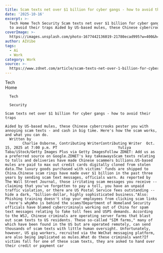 ```yaml
---
title: Scam texts net over $1 billion for cyber gangs - how to avoid their traps
date: '2025-10-16'
excerpt: >-
  Tech Home Tech Security Scam texts net over $1 billion for cyber gangs - how
  to avoid their traps Aided by US-based mules, these Chinese cybercrooks p...
coverImage: >-
  https://images.unsplash.com/photo-1677442136019-21780ecad995?w=400&h=200&fit=crop&auto=format
author: AIVibe
tags:
  - Ai
  - Work
category: Work
source: >-
  https://www.zdnet.com/article/scam-texts-net-over-1-billion-for-cyber-gangs-how-to-avoid-their-traps/
---
```

Tech      
      Home
    
      Tech
    
      Security
       
    Scam texts net over $1 billion for cyber gangs - how to avoid their traps
     
    Aided by US-based mules, these Chinese cybercrooks pester you with annoying scam texts - and cash in big time. Here's how the scam works, and what you can do.
      Written by 
            Charlie Osborne, Contributing WriterContributing Writer  Oct. 15, 2025 at 7:00 p.m. PT                            Yuliya Taba/iStock/Getty Images Plus via Getty ImagesFollow ZDNET: Add us as a preferred source on Google.ZDNET's key takeawaysScam texts relating to tolls and deliveries have made Chinese scammers billions.US-based mules are paid to max out credit cards digitally cloned from stolen data.The luxury goods purchased with victims' funds are shipped to China.Chinese scam rings have made over $1 billion in the past three years by sending scam text messages, officials warn. As reported by The Wall Street Journal, those irritating scam messages you receive -- claiming that you've forgotten to pay a toll, you have an unpaid traffic violation, or there are US Postal Service fees outstanding -- hide a dark, "billion-dollar, highly sophisticated business."Also: Phishing training doesn't stop your employees from clicking scam links - here's whyWho is behind the scams?Department of Homeland Security officials have blamed cybercriminals working out of China for spam text messages relating to fake toll fees and USPS demands. According to the WSJ, Chinese criminals are operating server farms that blast out scam texts to US residents. These so-called "SIM farms," many of which have been found in the US but are operated remotely, can send thousands of scam texts with little human oversight. Unfortunately, however, US gig workers, recruited via the WeChat messaging platform, are also being implicated as mules.What do these criminals want?If victims fall for one of these scam texts, they are asked to hand over their credit or payment car
